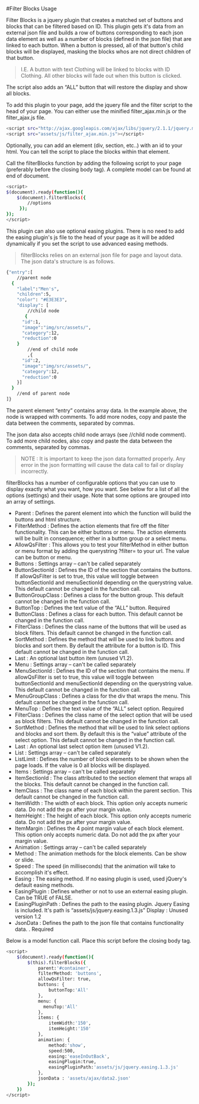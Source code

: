 #Filter Blocks Usage

Filter Blocks is a jquery plugin that creates a matched set of buttons and blocks that can be filtered based on ID. This plugin gets it's data from an external json file and builds a row of buttons corresponding to each json data element as well as a number of blocks (defined in the json file) that are linked to each button. When a button is pressed, all of that button's child blocks will be displayed, masking the blocks whos are not direct children of that button. 

>I.E. A button with text Clothing will be linked to blocks with ID Clothing. All other blocks will fade out when this button is clicked. 

The script also adds an “ALL” button that will restore the display and show all blocks. 

To add this plugin to your page, add the jquery file and the filter script to the head of your page. You can either use the minified filter_ajax.min.js or the filter_ajax.js file.
```sh
<script src="http://ajax.googleapis.com/ajax/libs/jquery/2.1.1/jquery.min.js"></script>
<script src="assets/js/filter_ajax.min.js"></script>
```
Optionally, you can add an element (div, section, etc..) with an id to your html. You can tell the script to place the blocks within that element. 

Call the filterBlocks function by adding the following script to your page (preferably before the closing body tag). A complete model can be found at end of document.
```sh
<script>
$(document).ready(function(){
    $(document).filterBlocks({
        //options
     });
});
</script>
```
This plugin can also use optional easing plugins. There is no need to add the easing plugin's js file to the head of your page as it will be added dynamically if you set the script to use advanced easing methods.

>filterBlocks relies on an external json file for page and layout data. The json data's structure is as follows.

```sh
{"entry":[
    //parent node
  {
    "label":"Men's",
    "children":5,
    "color": "#E3E3E3",
    "display": [
        //child node
       {
      "id":1,
      "image":"img/src/assets/",
      "category":12,
      "reduction":0
    }
        //end of child node
        ,{
      "id":2,
      "image":"img/src/assets/",
      "category":12,
      "reduction":0
    }]
  }
    //end of parent node
]}
```
The parent element “entry” contains array data. In the example above, the node is wrapped with comments. To add more nodes, copy and paste the data between the comments, separated by commas. 

The json data also accepts child node arrays (see //child node comment). To add more child nodes, also copy and paste the data between the comments, separated by commas. 

>NOTE : It is important to keep the json data formatted properly. Any error in the json formatting will cause the data call to fail or display incorrectly. 

filterBlocks has a number of configurable options that you can use to display exactly what you want, how you want. See below for a list of all the options (settings) and their usage. Note that some options are grouped into an array of settings. 

- Parent : Defines the parent element into which the function will build the buttons and html structure. 
- FilterMethod : Defines the action elements that fire off the filter functionality. This can be either buttons or menu. The action elements will be built in consequence; either in a button group or a select menu.
- AllowQsFilter : This allows you to test your filterMethod in either button or menu format by adding the querystring ?filter= to your url. The value can be button or menu. 
- Buttons : Settings array – can't be called separately
- ButtonSectionId : Defines the ID of the section that contains the buttons. If allowQsFilter is set to true, this value will toggle between buttonSectionId and menuSectionId depending on the querystring value. This default cannot be changed in the function call. 
- ButtonGroupClass : Defines a class for the button group. This default cannot be changed in the function call. 
- ButtonTop : Defines the text value of the “ALL” button. Required
- ButtonClass : Defines a class for each button. This default cannot be changed in the function call. 
- FilterClass : Defines the class name of the buttons that will be used as block filters. This default cannot be changed in the function call. 
- SortMethod : Defines the method that will be used to link buttons and blocks and sort them. By default the attribute for a button is ID. This default cannot be changed in the function call. 
- Last : An optional last button item (unused V1.2).
- Menu : Settings array – can't be called separately
- MenuSectionId : Defines the ID of the section that contains the menu. If allowQsFilter is set to true, this value will toggle between buttonSectionId and menuSectionId depending on the querystring value. This default cannot be changed in the function call. 
- MenuGroupClass : Defines a class for the div that wraps the menu. This default cannot be changed in the function call. 
- MenuTop : Defines the text value of the “ALL” select option. Required
- FilterClass : Defines the class name of the select option that will be used as block filters. This default cannot be changed in the function call. 
- SortMethod : Defines the method that will be used to link select options and blocks and sort them. By default this is the “value” attribute of the select option. This default cannot be changed in the function call. 
- Last : An optional last select option item (unused V1.2).
- List : Settings array – can't be called separately
- ListLimit : Defines the number of block elements to be shown when the page loads. If the value is 0 all blocks will be displayed. 
- Items : Settings array – can't be called separately
- ItemSectionId : The class attributed to the section element that wraps all the blocks. This default cannot be changed in the function call. 
- ItemClass : The class name of each block within the parent section. This default cannot be changed in the function call. 
- ItemWidth : The width of each block. This option only accepts numeric data. Do not add the px after your margin value. 
- ItemHeight : The height of each block. This option only accepts numeric data. Do not add the px after your margin value. 
- ItemMargin : Defines the 4 point margin value of each block element. This option only accepts numeric data. Do not add the px after your margin value.
- Animation : Settings array – can't be called separately 
- Method : The animation methods for the block elements. Can be show or slide.
- Speed : The speed (in milliseconds) that the animation will take to accomplish it's effect.
- Easing : The easing method. If no easing plugin is used, used jQuery's default easing methods.
- EasingPlugin : Defines whether or not to use an external easing plugin. Can be TRUE of FALSE.
- EasingPluginPath : Defines the path to the easing plugin. Jquery Easing is included. It's path is “assets/js/jquery.easing.1.3.js”
Display : Unused version 1.2
- JsonData : Defines the path to the json file that contains functionality data. . Required

Below is a model function call. Place this script before the closing body tag. 
```sh
<script>
    $(document).ready(function(){
        $(this).filterBlocks({
            parent:'#container',
            filterMethod: 'buttons', 
            allowQsFilter: true,
            buttons: {
                buttonTop:'All'
            },
            menu: {
              menuTop:'All'
            },
            items: {
                itemWidth:'150',
                itemHeight:'150'
            },
            animation: {
                method:'show',
                speed:500,
                easing:'easeInOutBack',
                easingPlugin:true,
                easingPluginPath:'assets/js/jquery.easing.1.3.js'
            },
            jsonData : 'assets/ajax/data2.json'
        });
    })
</script>
```
